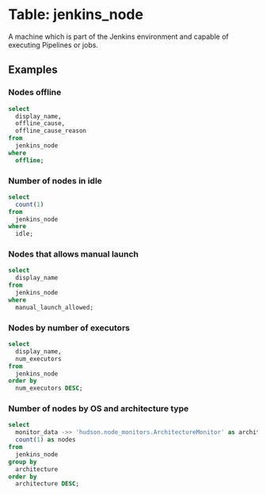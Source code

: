 # Table: jenkins_node

A machine which is part of the Jenkins environment and capable of executing Pipelines or jobs.

## Examples

### Nodes offline

```sql
select
  display_name,
  offline_cause,
  offline_cause_reason
from
  jenkins_node
where
  offline;
```

### Number of nodes in idle

```sql
select
  count(1)
from
  jenkins_node
where
  idle;
```

### Nodes that allows manual launch

```sql
select
  display_name
from
  jenkins_node
where
  manual_launch_allowed;
```

### Nodes by number of executors

```sql
select
  display_name,
  num_executors
from
  jenkins_node
order by
  num_executors DESC;
```

### Number of nodes by OS and architecture type
```sql
select
  monitor_data ->> 'hudson.node_monitors.ArchitectureMonitor' as architecture,
  count(1) as nodes
from
  jenkins_node
group by
  architecture
order by
  architecture DESC;
```
